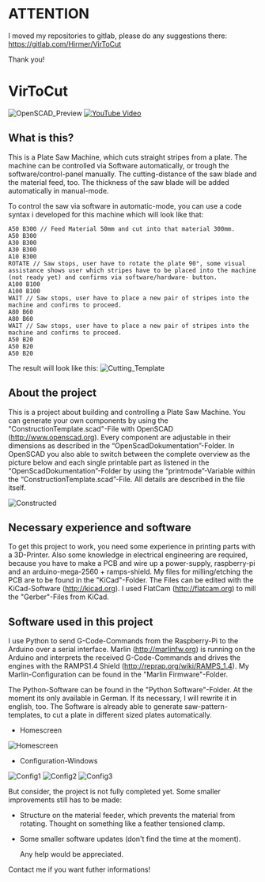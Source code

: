 ATTENTION
==============================
I moved my repositories to gitlab, please do any suggestions there: https://gitlab.com/Hirmer/VirToCut

Thank you!


# VirToCut

![OpenSCAD_Preview](https://github.com/VirToReal/VirToCut/blob/master/Images/PlateSawMachine_Transp.png)
[![YouTube Video](http://img.youtube.com/vi/xQ6T13urcc0/0.jpg)](https://youtu.be/xQ6T13urcc0)

## What is this?
This is a Plate Saw Machine, which cuts straight stripes from a plate. The machine can be controlled via Software automatically, or trough the software/control-panel manually. The cutting-distance of the saw blade and the material feed, too. The thickness of the saw blade will be added automatically in manual-mode.

To control the saw via software in automatic-mode, you can use a code syntax i developed for this machine which will look like that:
```
A50 B300 // Feed Material 50mm and cut into that material 300mm.
A50 B300
A30 B300
A30 B300
A10 B300
ROTATE // Saw stops, user have to rotate the plate 90°, some visual assistance shows user which stripes have to be placed into the machine (not ready yet) and confirms via software/hardware- button.
A100 B100
A100 B100
WAIT // Saw stops, user have to place a new pair of stripes into the machine and confirms to proceed.
A80 B60
A80 B60
WAIT // Saw stops, user have to place a new pair of stripes into the machine and confirms to proceed.
A50 B20
A50 B20
A50 B20
```
The result will look like this:
![Cutting_Template](https://github.com/VirToReal/VirToCut/blob/master/Images/Cutting_Template.png)

## About the project
This is a project about building and controlling a Plate Saw Machine. You can generate your own components by using the "ConstructionTemplate.scad"-File with OpenSCAD (http://www.openscad.org). Every component are adjustable in their dimensions as described in the “OpenScadDokumentation”-Folder. In OpenSCAD you also able to switch between the complete overview as the picture below and each single printable part as listened in the “OpenScadDokumentation”-Folder by using the “printmode”-Variable within the “ConstructionTemplate.scad”-File. All details are described in the file itself. 

![Constructed](https://github.com/VirToReal/VirToCut/blob/master/Images/PlateSawMachine_Contructed.png)

## Necessary experience and software
To get this project to work, you need some experience in printing parts with a 3D-Printer. Also some knowledge in electrical engineering are required, because you have to make a PCB and wire up a power-supply, raspberry-pi and an arduino-mega-2560 + ramps-shield. My files for milling/etching the PCB are to be found in the "KiCad"-Folder. The Files can be edited with the KiCad-Software (http://kicad.org). I used FlatCam (http://flatcam.org) to mill the "Gerber"-Files from KiCad.

## Software used in this project
I use Python to send G-Code-Commands from the Raspberry-Pi to the Arduino over a serial interface. Marlin (http://marlinfw.org) is running on the Arduino and interprets the received G-Code-Commands and drives the engines with the RAMPS1.4 Shield (http://reprap.org/wiki/RAMPS_1.4). My Marlin-Configuration can be found in the "Marlin Firmware"-Folder. 

The Python-Software can be found in the "Python Software"-Folder. At the moment its only available in German. If its necessary, I will rewrite it in english, too. The Software is already able to generate saw-pattern-templates, to cut a plate in different sized plates automatically. 

- Homescreen

![Homescreen](https://github.com/VirToReal/VirToCut/blob/master/Images/PythonSoftware_Homescreen.png)

- Configuration-Windows

![Config1](https://github.com/VirToReal/VirToCut/blob/master/Images/PythonSoftware_Config_1.png)
![Config2](https://github.com/VirToReal/VirToCut/blob/master/Images/PythonSoftware_Config_2.png)
![Config3](https://github.com/VirToReal/VirToCut/blob/master/Images/PythonSoftware_Config_3.png)

But consider, the project is not fully completed yet. Some smaller improvements still has to be made:
- Structure on the material feeder, which prevents the material from rotating. Thought on something like a feather tensioned clamp. 
- Some smaller software updates (don't find the time at the moment). 

  Any help would be appreciated.

Contact me if you want futher informations!
